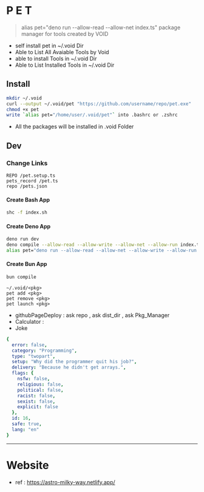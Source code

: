 # P E T

> alias pet="deno run --allow-read --allow-net index.ts"
package manager for tools created by VOID


- self install pet in ~/.void Dir
- Able to List All Avaiable Tools by Void 
- able to install Tools in ~/.void Dir
- Able to List Installed Tools in ~/.void Dir


## Install

```sh
mkdir ~/.void
curl --output ~/.void/pet "https://github.com/username/repo/pet.exe"
chmod +x pet
write `alias pet="/home/user/.void/pet"` into .bashrc or .zshrc
```

- All the packages will be installed in .void Folder


## Dev

### Change Links
```env
REPO /pet.setup.ts
pets_record /pet.ts
repo /pets.json
```


#### Create Bash App
```sh
shc -f index.sh
```

#### Create Deno App
```sh
deno run dev
deno compile --allow-read --allow-write --allow-net --allow-run index.ts
alias pet="deno run --allow-read --allow-net --allow-write --allow-run --allow-env index.ts"
```

#### Create Bun App
```sh
bun compile
```


```
~/.void/<pkg>
pet add <pkg>
pet remove <pkg>
pet launch <pkg>
```

- githubPageDeploy : ask repo , ask dist_dir , ask Pkg_Manager
- Calculator : 
- Joke
```yml
{
  error: false,
  category: "Programming",
  type: "twopart",
  setup: "Why did the programmer quit his job?",
  delivery: "Because he didn't get arrays.",
  flags: {
    nsfw: false,
    religious: false,
    political: false,
    racist: false,
    sexist: false,
    explicit: false
  },
  id: 16,
  safe: true,
  lang: "en"
}
```

---

# Website
- ref : https://astro-milky-way.netlify.app/